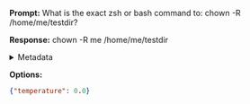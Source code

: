 **Prompt:**
What is the exact zsh or bash command to: chown -R /home/me/testdir?

**Response:**
chown -R me /home/me/testdir

<details><summary>Metadata</summary>

- Duration: 806 ms
- Datetime: 2023-08-06T15:24:09.304355
- Model: gpt-3.5-turbo-0613

</details>

**Options:**
```json
{"temperature": 0.0}
```

